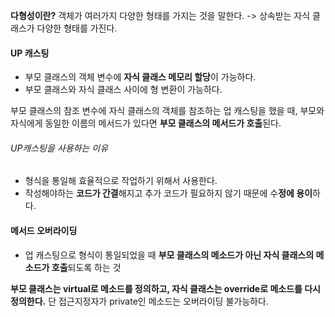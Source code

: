 **다형성이란?** 
객체가 여러가지 다양한 형태를 가지는 것을 말한다. -> 상속받는 자식 클래스가 다양한 형태를 가진다.


#### UP 캐스팅
- 부모 클래스의 객체 변수에 **자식 클래스 메모리 할당**이 가능하다.
- 부모 클래스와 자식 클래스 사이에 형 변환이 가능하다.

부모 클래스의 참조 변수에 자식 클래스의 객체를 참조하는 업 캐스팅을 했을 때, 부모와 자식에게 동일한 이름의 메서드가 있다면 **부모 클래스의 메서드가 호출**된다.

###### UP캐스팅을 사용하는 이유
- 형식을 통일해 효율적으로 작업하기 위해서 사용한다.
- 작성해야하는 **코드가 간결**해지고 추가 코드가 필요하지 않기 때문에 수**정에 용이**하다.


#### 메서드 오버라이딩
- 업 캐스팅으로 형식이 통일되었을 때 **부모 클래스의 메소드가 아닌 자식 클래스의 메소드가 호출**되도록 하는 것

**부모 클래스는 virtual로 메소드를 정의하고, 자식 클래스는 override로 메소드를 다시 정의한다.**
단 접근지정자가 private인 메소드는 오버라이딩 불가능하다.